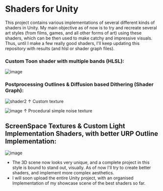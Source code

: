 # Shaders for Unity
This project contains various implementations of several different kinds of shaders in Unity.
My main objective as of now is to try and recreate several art styles (from films, games, and all other forms of art) using these shaders, which can be then used to make catchy and impressive visuals.
Thus, until I make a few really good shaders, I'll keep updating this repository with results (and hlsl or shader graph files). 

### Custom Toon shader with multiple bands (HLSL):
![image](https://github.com/PrateekTh/shader-showcase/assets/57175545/beb54e89-93aa-4f33-a199-3f16f2508ddf)

### Postprocessing Outlines & Diffusion based Dithering (Shader Graph):
![shader2](https://github.com/PrateekTh/shader-showcase/assets/57175545/0f2fb719-a267-4b77-99cd-536d94fbc1b5)
↑ Custom texture

![image](https://github.com/PrateekTh/shader-showcase/assets/57175545/48aa16d3-3d74-46a3-8e17-c74d5d464cd7)
↑ Procedural simple noise texture

## ScreenSpace Textures & Custom Light Implementation Shaders, with better URP Outline Implementation:
![image](https://github.com/PrateekTh/shader-showcase/assets/57175545/c1673b1a-94a4-4dd0-9d00-be2e339845cb)
- The 3D scene now looks very unique, and a complete project in this style is bound to stand out, visually. As of now I'll try to create better shaders, and implement more complex aesthetics.
- I will soon upload the entire Unity project, with an organised Implementation of my showcase scene of the best shaders so far.

